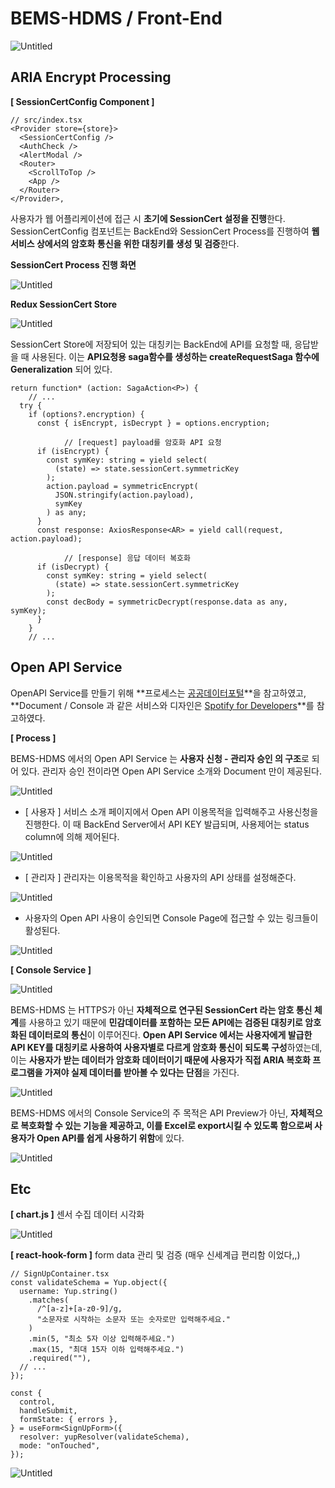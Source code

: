 # BEMS-HDMS / Front-End

![Untitled](BEMS-HDMS%20Front-End%204bb5b5885ea74e41b5e7693d2134adf3/Untitled.png)

## ARIA Encrypt Processing

**[ SessionCertConfig Component ]**

```tsx
// src/index.tsx
<Provider store={store}>
  <SessionCertConfig />
  <AuthCheck />
  <AlertModal />
  <Router>
    <ScrollToTop />
    <App />
  </Router>
</Provider>,
```

사용자가 웹 어플리케이션에 접근 시 **초기에 SessionCert 설정을 진행**한다. SessionCertConfig 컴포넌트는 BackEnd와 SessionCert Process를 진행하여 **웹 서비스 상에서의 암호화 통신을 위한 대칭키를 생성 및 검증**한다.

**SessionCert Process 진행 화면**

![Untitled](BEMS-HDMS%20Front-End%204bb5b5885ea74e41b5e7693d2134adf3/Untitled%201.png)

**Redux SessionCert Store**

![Untitled](BEMS-HDMS%20Front-End%204bb5b5885ea74e41b5e7693d2134adf3/Untitled%202.png)

SessionCert Store에 저장되어 있는 대칭키는 BackEnd에 API를 요청할 때, 응답받을 때 사용된다. 이는 **API요청용 saga함수를 생성하는 createRequestSaga 함수에 Generalization** 되어 있다.

```tsx
return function* (action: SagaAction<P>) {
	// ...
  try {
    if (options?.encryption) {
      const { isEncrypt, isDecrypt } = options.encryption;

			// [request] payload를 암호화 API 요청
      if (isEncrypt) {
        const symKey: string = yield select(
          (state) => state.sessionCert.symmetricKey
        );
        action.payload = symmetricEncrypt(
          JSON.stringify(action.payload),
          symKey
        ) as any;
      }
      const response: AxiosResponse<AR> = yield call(request, action.payload);

			// [response] 응답 데이터 복호화
      if (isDecrypt) {
        const symKey: string = yield select(
          (state) => state.sessionCert.symmetricKey
        );
        const decBody = symmetricDecrypt(response.data as any, symKey);
      }
    }
	// ...
```

## Open API Service

OpenAPI Service를 만들기 위해 **프로세스는 [공공데이터포털](https://www.data.go.kr/)**을 참고하였고, **Document / Console 과 같은 서비스와 디자인은 [Spotify for Developers](https://developer.spotify.com/)**를 참고하였다.

**[ Process ]**

BEMS-HDMS 에서의 Open API Service 는 **사용자 신청 - 관리자 승인 의 구조**로 되어 있다. 관리자 승인 전이라면 Open API Service 소개와 Document 만이 제공된다.

![Untitled](BEMS-HDMS%20Front-End%204bb5b5885ea74e41b5e7693d2134adf3/Untitled%203.png)

- [ 사용자 ] 서비스 소개 페이지에서 Open API 이용목적을 입력해주고 사용신청을 진행한다. 이 때 BackEnd Server에서 API KEY 발급되며, 사용제어는 status column에 의해 제어된다.

![Untitled](BEMS-HDMS%20Front-End%204bb5b5885ea74e41b5e7693d2134adf3/Untitled%204.png)

- [ 관리자 ] 관리자는 이용목적을 확인하고 사용자의 API 상태를 설정해준다.

![Untitled](BEMS-HDMS%20Front-End%204bb5b5885ea74e41b5e7693d2134adf3/Untitled%205.png)

- 사용자의 Open API 사용이 승인되면 Console Page에 접근할 수 있는 링크들이 활성된다.

![Untitled](BEMS-HDMS%20Front-End%204bb5b5885ea74e41b5e7693d2134adf3/Untitled%206.png)

**[ Console Service ]**

![Untitled](BEMS-HDMS%20Front-End%204bb5b5885ea74e41b5e7693d2134adf3/Untitled%207.png)

BEMS-HDMS 는 HTTPS가 아닌 **자체적으로 연구된 SessionCert 라는 암호 통신 체계**를 사용하고 있기 때문에 **민감데이터를 포함하는 모든 API에는 검증된 대칭키로 암호화된 데이터로의 통신**이 이루어진다. **Open API Service 에서는 사용자에게 발급한 API KEY를 대칭키로 사용하여 사용자별로 다르게 암호화 통신이 되도록 구성**하였는데, 이는 **사용자가 받는 데이터가 암호화 데이터이기 때문에 사용자가 직접 ARIA 복호화 프로그램을 가져야 실제 데이터를 받아볼 수 있다는 단점**을 가진다.

![Untitled](BEMS-HDMS%20Front-End%204bb5b5885ea74e41b5e7693d2134adf3/Untitled%208.png)

BEMS-HDMS 에서의 Console Service의 주 목적은 API Preview가 아닌, **자체적으로 복호화할 수 있는 기능을 제공하고, 이를 Excel로 export시킬 수 있도록 함으로써 사용자가 Open API를 쉽게 사용하기 위함**에 있다.

![Untitled](BEMS-HDMS%20Front-End%204bb5b5885ea74e41b5e7693d2134adf3/Untitled%209.png)

## Etc

**[ chart.js ]** 센서 수집 데이터 시각화

![Untitled](BEMS-HDMS%20Front-End%204bb5b5885ea74e41b5e7693d2134adf3/Untitled%2010.png)

**[ react-hook-form ]** form data 관리 및 검증 (매우 신세계급 편리함 이었다,,)

```tsx
// SignUpContainer.tsx
const validateSchema = Yup.object({
  username: Yup.string()
    .matches(
      /^[a-z]+[a-z0-9]/g,
      "소문자로 시작하는 소문자 또는 숫자로만 입력해주세요."
    )
    .min(5, "최소 5자 이상 입력해주세요.")
    .max(15, "최대 15자 이하 입력해주세요.")
    .required(""),
  // ...
});

const {
  control,
  handleSubmit,
  formState: { errors },
} = useForm<SignUpForm>({
  resolver: yupResolver(validateSchema),
  mode: "onTouched",
});
```

![Untitled](BEMS-HDMS%20Front-End%204bb5b5885ea74e41b5e7693d2134adf3/Untitled%2011.png)
